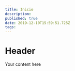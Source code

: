 ```yaml
---
title: Inicio
description: 
published: true
date: 2019-12-10T15:59:51.725Z
tags: 
---
```


# Header
Your content here